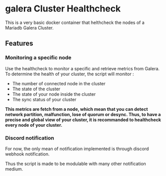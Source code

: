 # galera Cluster Healthcheck
This is a very basic docker container that helthcheck the nodes of a Mariadb Galera Cluster. 

## Features
### Monitoring a specific node
Use the healthcheck to monitor a specific and retrieve metrics from Galera. To determine the health of your cluster, the script will monitor : 
- The number of connected node in the cluster 
- The state of the cluster 
- The state of your node inside the cluster 
- The sync status of your cluster

**This metrics are fetch from a node, which mean that you can detect network partition, malfunction, lose of quorum or desync. Thus, to have a precise and global view of your cluster, it is recommanded to healthcheck every node of your cluster.**

### Discord notification
For now, the only mean of notification implemented is through discord webhook notification. 

Thus the script is made to be modulable with many other notification medium. 